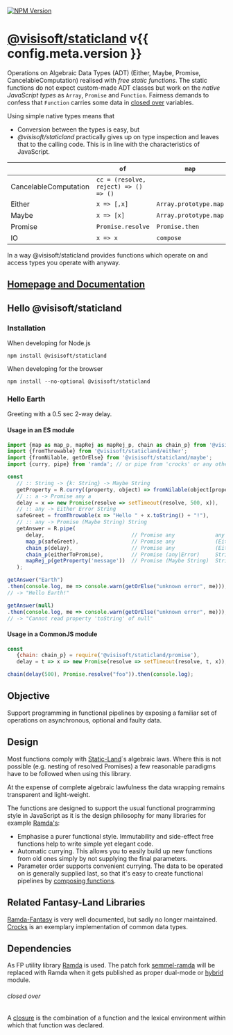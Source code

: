 [![NPM Version](https://img.shields.io/npm/v/@visisoft/staticland.svg?style=flat-square)](https://www.npmjs.com/package/@visisoft/staticland)

[@visisoft/staticland](https://semmel.github.io/StaticLand/) v{{ config.meta.version }}
====================
Operations on Algebraic Data Types (ADT) (Either, Maybe, Promise, CancelableComputation) realised with *free static functions*. The static functions do not expect custom-made ADT classes but work on the *native JavaScript types* as `Array`, `Promise` and `Function`. Fairness demands to confess that `Function` carries some data in [closed over](#closed-over) variables. 

Using simple native types means that 

- Conversion between the types is easy, but
- *@visisoft/staticland* practically gives up on type inspection and leaves that to the calling code. This is in line with the characteristics of JavaScript. 

|           |   `of`        |   `map`       |   `chain`     |   Consumption |
|-----------|---------------|---------------|---------------|---------------|
|CancelableComputation| `cc = (resolve, reject) => () => ()` | | | `new Promise(cc)` |
| Either    | `x => [,x]` |`Array.prototype.map`|`Array.prototype.flatMap`|`xs => xs[1]`|
| Maybe     | `x => [x]`    |`Array.prototype.map`|`Array.prototype.flatMap`|`xs => xs[0]`|
| Promise   | `Promise.resolve`|`Promise.then`|`Promise.then`|`Promise.then`|
| IO        | `x => x`        |`compose`      |`run(compose)` |`call`|

In a way @visisoft/staticland provides functions which operate on and access types you operate with anyway.

[Homepage and Documentation](https://semmel.github.io/StaticLand/)
----------------------------------------

Hello @visisoft/staticland
--------------------------
### Installation
When developing for Node.js
```shell
npm install @visisoft/staticland
```

When developing for the browser
```shell
npm install --no-optional @visisoft/staticland
```

### Hello Earth

Greeting with a 0.5 sec 2-way delay.

#### Usage in an ES module

```javascript
import {map as map_p, mapRej as mapRej_p, chain as chain_p} from '@visisoft/staticland/promise';
import {fromThrowable} from '@visisoft/staticland/either';
import {fromNilable, getOrElse} from '@visisoft/staticland/maybe';
import {curry, pipe} from 'ramda'; // or pipe from 'crocks' or any other composition function

const 
   // :: String -> {k: String} -> Maybe String
   getProperty = R.curry((property, object) => fromNilable(object[property])),
   // :: a -> Promise any a
   delay = x => new Promise(resolve => setTimeout(resolve, 500, x)),
   // :: any -> Either Error String
   safeGreet = fromThrowable(x => "Hello " + x.toString() + "!"),
   // :: any -> Promise (Maybe String) String
   getAnswer = R.pipe(
      delay,                            // Promise any             any
      map_p(safeGreet),                 // Promise any             (Either Error String)
      chain_p(delay),                   // Promise any             (Either Error String)
      chain_p(eitherToPromise),         // Promise (any|Error)     String
      mapRej_p(getProperty('message'))  // Promise (Maybe String)  String
   );

getAnswer("Earth")
.then(console.log, me => console.warn(getOrElse("unknown error", me)));
// -> "Hello Earth!"

getAnswer(null)
.then(console.log, me => console.warn(getOrElse("unknown error", me)));
// -> "Cannot read property 'toString' of null"
```   

#### Usage in a CommonJS module

```javascript
const 
   {chain: chain_p} = require('@visisoft/staticland/promise'),
   delay = t => x => new Promise(resolve => setTimeout(resolve, t, x));

chain(delay(500), Promise.resolve("foo")).then(console.log);
```

Objective
---------

Support programming in functional pipelines by exposing a familiar set of operations on asynchronous, optional and faulty data.

Design
------
Most functions comply with [Static-Land][sl-ref]`s algebraic laws. Where this is not possible (e.g. nesting of resolved Promises) a few reasonable paradigms have to be followed when using this library.

At the expense of complete algebraic lawfulness the data wrapping remains transparent and light-weight.

The functions are designed to support the usual functional programming style in JavaScript as it is the design philosophy for many libraries for example [Ramda's](ramda-homepage):

- Emphasise a purer functional style. Immutability and side-effect free functions help to write simple yet elegant code.
- Automatic currying. This allows you to easily build up new functions from old ones simply by not supplying the final parameters.
- Parameter order supports convenient currying. The data to be operated on is generally supplied last, so that it's easy to create functional pipelines by [composing functions](wikipedia-fcompose).

Related Fantasy-Land Libraries
-----------------------------
[Ramda-Fantasy](ramda-fantasy) is very well documented, but sadly no longer maintained.
[Crocks](crocks) is an exemplary implementation of common data types.

Dependencies
------------

As FP utility library [Ramda][ramda-homepage] is used. The patch fork [semmel-ramda][semmel-ramda] will be replaced with Ramda when it gets published as proper dual-mode or [hybrid][2-ality-hybrid] module.

###### closed over
A [closure] is the combination of a function and the lexical environment within which that function was declared.

[closure]: https://developer.mozilla.org/en-US/docs/Web/JavaScript/Closures
[sl-ref]: https://github.com/fantasyland/static-land/
[ramda-homepage]: https://ramdajs.com
[2-ality-hybrid]: https://2ality.com/2019/10/hybrid-npm-packages.html
[semmel-ramda]: https://github.com/semmel/ramda
[wikipedia-fcompose]: https://en.wikipedia.org/wiki/Function_composition_(computer_science)
[ramda-fantasy]: https://github.com/ramda/ramda-fantasy
[crocks]: https://crocks.dev/docs/crocks/
